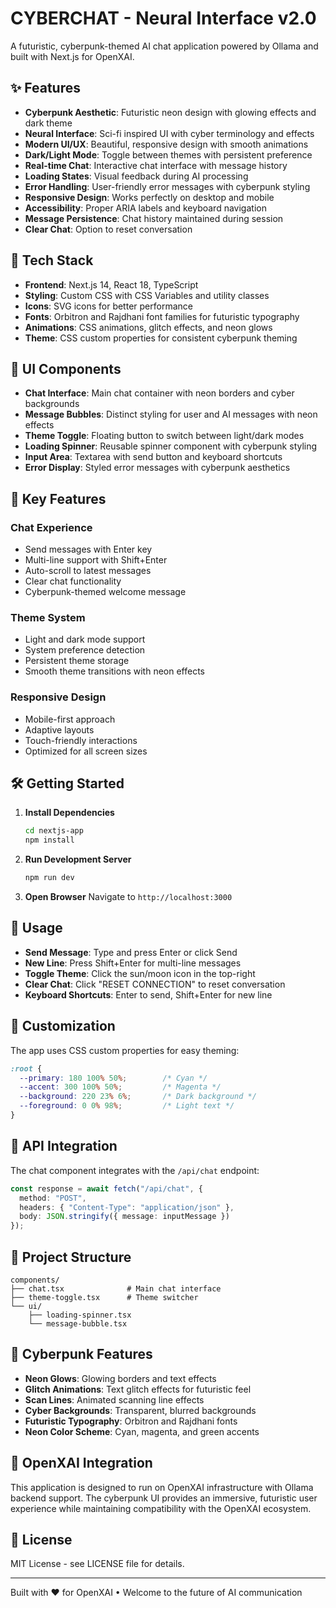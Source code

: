 # CYBERCHAT - Neural Interface v2.0

A futuristic, cyberpunk-themed AI chat application powered by Ollama and built with Next.js for OpenXAI.

## ✨ Features

- **Cyberpunk Aesthetic**: Futuristic neon design with glowing effects and dark theme
- **Neural Interface**: Sci-fi inspired UI with cyber terminology and effects
- **Modern UI/UX**: Beautiful, responsive design with smooth animations
- **Dark/Light Mode**: Toggle between themes with persistent preference
- **Real-time Chat**: Interactive chat interface with message history
- **Loading States**: Visual feedback during AI processing
- **Error Handling**: User-friendly error messages with cyberpunk styling
- **Responsive Design**: Works perfectly on desktop and mobile
- **Accessibility**: Proper ARIA labels and keyboard navigation
- **Message Persistence**: Chat history maintained during session
- **Clear Chat**: Option to reset conversation

## 🚀 Tech Stack

- **Frontend**: Next.js 14, React 18, TypeScript
- **Styling**: Custom CSS with CSS Variables and utility classes
- **Icons**: SVG icons for better performance
- **Fonts**: Orbitron and Rajdhani font families for futuristic typography
- **Animations**: CSS animations, glitch effects, and neon glows
- **Theme**: CSS custom properties for consistent cyberpunk theming

## 🎨 UI Components

- **Chat Interface**: Main chat container with neon borders and cyber backgrounds
- **Message Bubbles**: Distinct styling for user and AI messages with neon effects
- **Theme Toggle**: Floating button to switch between light/dark modes
- **Loading Spinner**: Reusable spinner component with cyberpunk styling
- **Input Area**: Textarea with send button and keyboard shortcuts
- **Error Display**: Styled error messages with cyberpunk aesthetics

## 🎯 Key Features

### Chat Experience
- Send messages with Enter key
- Multi-line support with Shift+Enter
- Auto-scroll to latest messages
- Clear chat functionality
- Cyberpunk-themed welcome message

### Theme System
- Light and dark mode support
- System preference detection
- Persistent theme storage
- Smooth theme transitions with neon effects

### Responsive Design
- Mobile-first approach
- Adaptive layouts
- Touch-friendly interactions
- Optimized for all screen sizes

## 🛠️ Getting Started

1. **Install Dependencies**
   ```bash
   cd nextjs-app
   npm install
   ```

2. **Run Development Server**
   ```bash
   npm run dev
   ```

3. **Open Browser**
   Navigate to `http://localhost:3000`

## 📱 Usage

- **Send Message**: Type and press Enter or click Send
- **New Line**: Press Shift+Enter for multi-line messages
- **Toggle Theme**: Click the sun/moon icon in the top-right
- **Clear Chat**: Click "RESET CONNECTION" to reset conversation
- **Keyboard Shortcuts**: Enter to send, Shift+Enter for new line

## 🎨 Customization

The app uses CSS custom properties for easy theming:

```css
:root {
  --primary: 180 100% 50%;        /* Cyan */
  --accent: 300 100% 50%;         /* Magenta */
  --background: 220 23% 6%;       /* Dark background */
  --foreground: 0 0% 98%;         /* Light text */
}
```

## 🔧 API Integration

The chat component integrates with the `/api/chat` endpoint:

```typescript
const response = await fetch("/api/chat", {
  method: "POST",
  headers: { "Content-Type": "application/json" },
  body: JSON.stringify({ message: inputMessage })
});
```

## 📁 Project Structure

```
components/
├── chat.tsx              # Main chat interface
├── theme-toggle.tsx      # Theme switcher
└── ui/
    ├── loading-spinner.tsx
    └── message-bubble.tsx
```

## 🌟 Cyberpunk Features

- **Neon Glows**: Glowing borders and text effects
- **Glitch Animations**: Text glitch effects for futuristic feel
- **Scan Lines**: Animated scanning line effects
- **Cyber Backgrounds**: Transparent, blurred backgrounds
- **Futuristic Typography**: Orbitron and Rajdhani fonts
- **Neon Color Scheme**: Cyan, magenta, and green accents

## 🌟 OpenXAI Integration

This application is designed to run on OpenXAI infrastructure with Ollama backend support. The cyberpunk UI provides an immersive, futuristic user experience while maintaining compatibility with the OpenXAI ecosystem.

## 📄 License

MIT License - see LICENSE file for details.

---

Built with ❤️ for OpenXAI • Welcome to the future of AI communication

